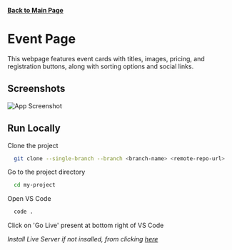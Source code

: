 
[**Back to Main Page**](https://)
# Event Page

This webpage features event cards with titles, images, pricing, and registration buttons, along with sorting options and social links.



## Screenshots

![App Screenshot](https://xanderbilla.s3.ap-south-1.amazonaws.com/LEPSUS/Event+Page+(UI+Only).png)


## Run Locally

Clone the project

```bash
  git clone --single-branch --branch <branch-name> <remote-repo-url>
```

Go to the project directory

```bash
  cd my-project
```

Open VS Code

```bash
  code .
```
Click on 'Go Live' present at bottom right of VS Code


*Install Live Server if not insalled, from clicking [here](https://marketplace.visualstudio.com/items?itemName=ritwickdey.LiveServer)*


